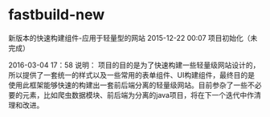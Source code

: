 # fastbuild-new
新版本的快速构建组件-应用于轻量型的网站
2015-12-22 00:07
项目初始化（未完成）

2016-03-04 17：58
说明：
  项目的目的是为了快速构建一些轻量级网站设计的，所以提供了一套统一的样式以及一些常用的表单组件、UI构建组件，最终目的是使用此框架能够快速的构建出一套前后端分离的轻量级网站。目前参杂了一些不必要的元素，比如爬虫数据模块、前后端为分离的java项目，将在下一个迭代中作清理和改进。
